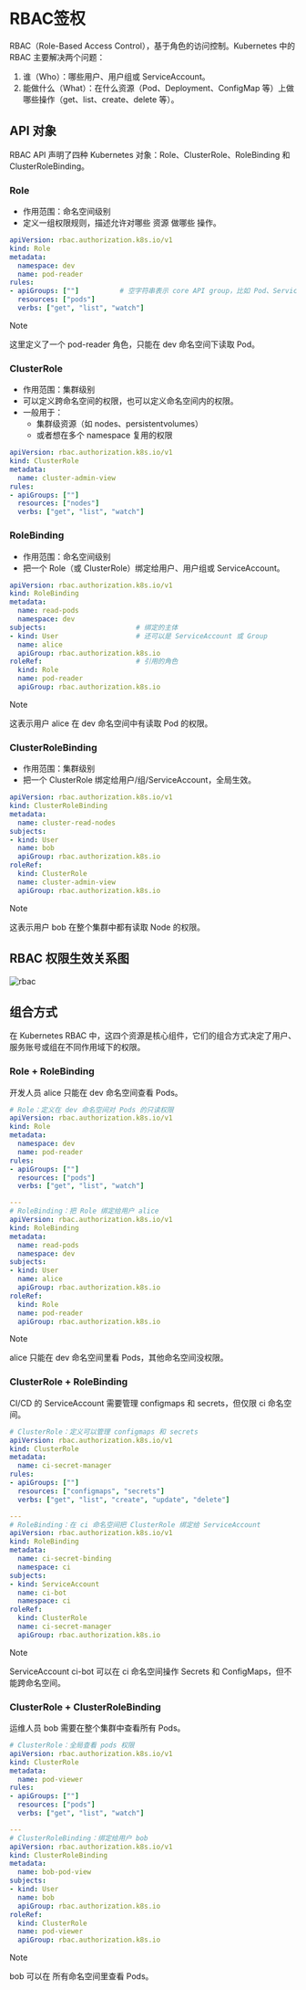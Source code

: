 # RBAC签权

RBAC（Role-Based Access Control），基于角色的访问控制。Kubernetes 中的 RBAC 主要解决两个问题：

1. 谁（Who）：哪些用户、用户组或 ServiceAccount。
2. 能做什么（What）：在什么资源（Pod、Deployment、ConfigMap 等）上做哪些操作（get、list、create、delete 等）。

## API 对象

RBAC API 声明了四种 Kubernetes 对象：Role、ClusterRole、RoleBinding 和 ClusterRoleBinding。

### Role

- 作用范围：命名空间级别
- 定义一组权限规则，描述允许对哪些 资源 做哪些 操作。

```yaml
apiVersion: rbac.authorization.k8s.io/v1
kind: Role
metadata:
  namespace: dev
  name: pod-reader
rules:
- apiGroups: [""]          # 空字符串表示 core API group，比如 Pod、Service
  resources: ["pods"]
  verbs: ["get", "list", "watch"]
```

> [!NOTE]
> 这里定义了一个 pod-reader 角色，只能在 dev 命名空间下读取 Pod。

### ClusterRole

- 作用范围：集群级别
- 可以定义跨命名空间的权限，也可以定义命名空间内的权限。
- 一般用于：
  - 集群级资源（如 nodes、persistentvolumes）
  - 或者想在多个 namespace 复用的权限

```yaml
apiVersion: rbac.authorization.k8s.io/v1
kind: ClusterRole
metadata:
  name: cluster-admin-view
rules:
- apiGroups: [""]
  resources: ["nodes"]
  verbs: ["get", "list", "watch"]
```

### RoleBinding

- 作用范围：命名空间级别
- 把一个 Role（或 ClusterRole）绑定给用户、用户组或 ServiceAccount。

```yaml
apiVersion: rbac.authorization.k8s.io/v1
kind: RoleBinding
metadata:
  name: read-pods
  namespace: dev
subjects:                      # 绑定的主体
- kind: User                   # 还可以是 ServiceAccount 或 Group
  name: alice
  apiGroup: rbac.authorization.k8s.io
roleRef:                       # 引用的角色
  kind: Role
  name: pod-reader
  apiGroup: rbac.authorization.k8s.io
```

> [!NOTE]
> 这表示用户 alice 在 dev 命名空间中有读取 Pod 的权限。

### ClusterRoleBinding

- 作用范围：集群级别
- 把一个 ClusterRole 绑定给用户/组/ServiceAccount，全局生效。

```yaml
apiVersion: rbac.authorization.k8s.io/v1
kind: ClusterRoleBinding
metadata:
  name: cluster-read-nodes
subjects:
- kind: User
  name: bob
  apiGroup: rbac.authorization.k8s.io
roleRef:
  kind: ClusterRole
  name: cluster-admin-view
  apiGroup: rbac.authorization.k8s.io
```

> [!NOTE]
> 这表示用户 bob 在整个集群中都有读取 Node 的权限。

## RBAC 权限生效关系图

![rbac](/kubernetes/object/img/rbac.png)

## 组合方式

在 Kubernetes RBAC 中，这四个资源是核心组件，它们的组合方式决定了用户、服务账号或组在不同作用域下的权限。

### Role + RoleBinding

开发人员 alice 只能在 dev 命名空间查看 Pods。

```yaml
# Role：定义在 dev 命名空间对 Pods 的只读权限
apiVersion: rbac.authorization.k8s.io/v1
kind: Role
metadata:
  namespace: dev
  name: pod-reader
rules:
- apiGroups: [""]
  resources: ["pods"]
  verbs: ["get", "list", "watch"]

---
# RoleBinding：把 Role 绑定给用户 alice
apiVersion: rbac.authorization.k8s.io/v1
kind: RoleBinding
metadata:
  name: read-pods
  namespace: dev
subjects:
- kind: User
  name: alice
  apiGroup: rbac.authorization.k8s.io
roleRef:
  kind: Role
  name: pod-reader
  apiGroup: rbac.authorization.k8s.io
```

> [!NOTE]
> alice 只能在 dev 命名空间里看 Pods，其他命名空间没权限。

### ClusterRole + RoleBinding

CI/CD 的 ServiceAccount 需要管理 configmaps 和 secrets，但仅限 ci 命名空间。

```yaml
# ClusterRole：定义可以管理 configmaps 和 secrets
apiVersion: rbac.authorization.k8s.io/v1
kind: ClusterRole
metadata:
  name: ci-secret-manager
rules:
- apiGroups: [""]
  resources: ["configmaps", "secrets"]
  verbs: ["get", "list", "create", "update", "delete"]

---
# RoleBinding：在 ci 命名空间把 ClusterRole 绑定给 ServiceAccount
apiVersion: rbac.authorization.k8s.io/v1
kind: RoleBinding
metadata:
  name: ci-secret-binding
  namespace: ci
subjects:
- kind: ServiceAccount
  name: ci-bot
  namespace: ci
roleRef:
  kind: ClusterRole
  name: ci-secret-manager
  apiGroup: rbac.authorization.k8s.io
```

> [!NOTE]
> ServiceAccount ci-bot 可以在 ci 命名空间操作 Secrets 和 ConfigMaps，但不能跨命名空间。

### ClusterRole + ClusterRoleBinding

运维人员 bob 需要在整个集群中查看所有 Pods。

```yaml
# ClusterRole：全局查看 pods 权限
apiVersion: rbac.authorization.k8s.io/v1
kind: ClusterRole
metadata:
  name: pod-viewer
rules:
- apiGroups: [""]
  resources: ["pods"]
  verbs: ["get", "list", "watch"]

---
# ClusterRoleBinding：绑定给用户 bob
apiVersion: rbac.authorization.k8s.io/v1
kind: ClusterRoleBinding
metadata:
  name: bob-pod-view
subjects:
- kind: User
  name: bob
  apiGroup: rbac.authorization.k8s.io
roleRef:
  kind: ClusterRole
  name: pod-viewer
  apiGroup: rbac.authorization.k8s.io
```

> [!NOTE]
> bob 可以在 所有命名空间里查看 Pods。